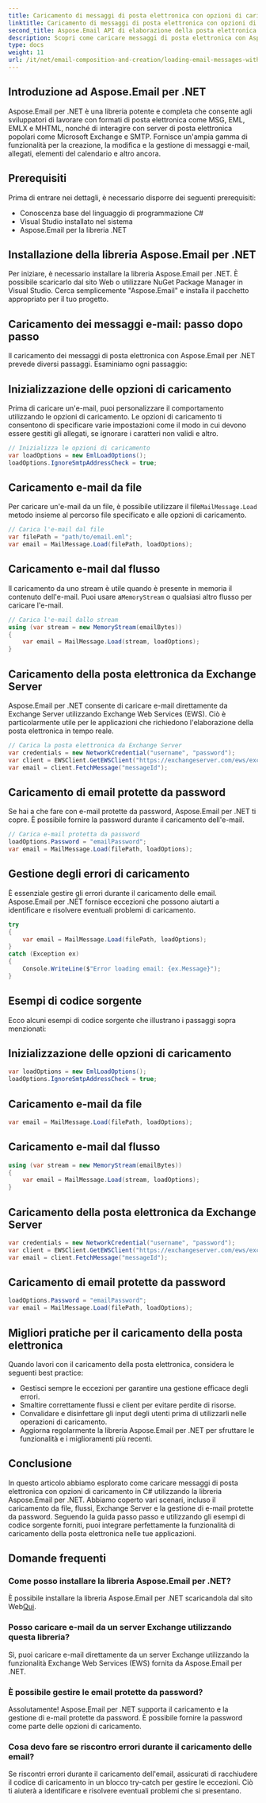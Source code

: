 ```yaml
---
title: Caricamento di messaggi di posta elettronica con opzioni di caricamento in C#
linktitle: Caricamento di messaggi di posta elettronica con opzioni di caricamento in C#
second_title: Aspose.Email API di elaborazione della posta elettronica .NET
description: Scopri come caricare messaggi di posta elettronica con Aspose.Email per .NET in C#. Esplora la guida passo passo e gli esempi di codice sorgente per una gestione efficace della posta elettronica.
type: docs
weight: 11
url: /it/net/email-composition-and-creation/loading-email-messages-with-load-options-in-csharp/
---
```


## Introduzione ad Aspose.Email per .NET

Aspose.Email per .NET è una libreria potente e completa che consente agli sviluppatori di lavorare con formati di posta elettronica come MSG, EML, EMLX e MHTML, nonché di interagire con server di posta elettronica popolari come Microsoft Exchange e SMTP. Fornisce un'ampia gamma di funzionalità per la creazione, la modifica e la gestione di messaggi e-mail, allegati, elementi del calendario e altro ancora.

## Prerequisiti

Prima di entrare nei dettagli, è necessario disporre dei seguenti prerequisiti:

- Conoscenza base del linguaggio di programmazione C#
- Visual Studio installato nel sistema
- Aspose.Email per la libreria .NET

## Installazione della libreria Aspose.Email per .NET

Per iniziare, è necessario installare la libreria Aspose.Email per .NET. È possibile scaricarlo dal sito Web o utilizzare NuGet Package Manager in Visual Studio. Cerca semplicemente "Aspose.Email" e installa il pacchetto appropriato per il tuo progetto.

## Caricamento dei messaggi e-mail: passo dopo passo

Il caricamento dei messaggi di posta elettronica con Aspose.Email per .NET prevede diversi passaggi. Esaminiamo ogni passaggio:

## Inizializzazione delle opzioni di caricamento

Prima di caricare un'e-mail, puoi personalizzare il comportamento utilizzando le opzioni di caricamento. Le opzioni di caricamento ti consentono di specificare varie impostazioni come il modo in cui devono essere gestiti gli allegati, se ignorare i caratteri non validi e altro.

```csharp
// Inizializza le opzioni di caricamento
var loadOptions = new EmlLoadOptions();
loadOptions.IgnoreSmtpAddressCheck = true;
```

## Caricamento e-mail da file

 Per caricare un'e-mail da un file, è possibile utilizzare il file`MailMessage.Load` metodo insieme al percorso file specificato e alle opzioni di caricamento.

```csharp
// Carica l'e-mail dal file
var filePath = "path/to/email.eml";
var email = MailMessage.Load(filePath, loadOptions);
```

## Caricamento e-mail dal flusso

 Il caricamento da uno stream è utile quando è presente in memoria il contenuto dell'e-mail. Puoi usare a`MemoryStream` o qualsiasi altro flusso per caricare l'e-mail.

```csharp
// Carica l'e-mail dallo stream
using (var stream = new MemoryStream(emailBytes))
{
    var email = MailMessage.Load(stream, loadOptions);
}
```

## Caricamento della posta elettronica da Exchange Server

Aspose.Email per .NET consente di caricare e-mail direttamente da Exchange Server utilizzando Exchange Web Services (EWS). Ciò è particolarmente utile per le applicazioni che richiedono l'elaborazione della posta elettronica in tempo reale.

```csharp
// Carica la posta elettronica da Exchange Server
var credentials = new NetworkCredential("username", "password");
var client = EWSClient.GetEWSClient("https://exchangeserver.com/ews/exchange.asmx", credenziali);
var email = client.FetchMessage("messageId");
```

## Caricamento di email protette da password

Se hai a che fare con e-mail protette da password, Aspose.Email per .NET ti copre. È possibile fornire la password durante il caricamento dell'e-mail.

```csharp
// Carica e-mail protetta da password
loadOptions.Password = "emailPassword";
var email = MailMessage.Load(filePath, loadOptions);
```

## Gestione degli errori di caricamento

È essenziale gestire gli errori durante il caricamento delle email. Aspose.Email per .NET fornisce eccezioni che possono aiutarti a identificare e risolvere eventuali problemi di caricamento.

```csharp
try
{
    var email = MailMessage.Load(filePath, loadOptions);
}
catch (Exception ex)
{
    Console.WriteLine($"Error loading email: {ex.Message}");
}
```

## Esempi di codice sorgente

Ecco alcuni esempi di codice sorgente che illustrano i passaggi sopra menzionati:

## Inizializzazione delle opzioni di caricamento

```csharp
var loadOptions = new EmlLoadOptions();
loadOptions.IgnoreSmtpAddressCheck = true;
```

## Caricamento e-mail da file

```csharp
var email = MailMessage.Load(filePath, loadOptions);
```

## Caricamento e-mail dal flusso

```csharp
using (var stream = new MemoryStream(emailBytes))
{
    var email = MailMessage.Load(stream, loadOptions);
}
```

## Caricamento della posta elettronica da Exchange Server

```csharp
var credentials = new NetworkCredential("username", "password");
var client = EWSClient.GetEWSClient("https://exchangeserver.com/ews/exchange.asmx", credenziali);
var email = client.FetchMessage("messageId");
```

## Caricamento di email protette da password

```csharp
loadOptions.Password = "emailPassword";
var email = MailMessage.Load(filePath, loadOptions);
```

## Migliori pratiche per il caricamento della posta elettronica

Quando lavori con il caricamento della posta elettronica, considera le seguenti best practice:

- Gestisci sempre le eccezioni per garantire una gestione efficace degli errori.
- Smaltire correttamente flussi e client per evitare perdite di risorse.
- Convalidare e disinfettare gli input degli utenti prima di utilizzarli nelle operazioni di caricamento.
- Aggiorna regolarmente la libreria Aspose.Email per .NET per sfruttare le funzionalità e i miglioramenti più recenti.

## Conclusione

In questo articolo abbiamo esplorato come caricare messaggi di posta elettronica con opzioni di caricamento in C# utilizzando la libreria Aspose.Email per .NET. Abbiamo coperto vari scenari, incluso il caricamento da file, flussi, Exchange Server e la gestione di e-mail protette da password. Seguendo la guida passo passo e utilizzando gli esempi di codice sorgente forniti, puoi integrare perfettamente la funzionalità di caricamento della posta elettronica nelle tue applicazioni.

## Domande frequenti

### Come posso installare la libreria Aspose.Email per .NET?

 È possibile installare la libreria Aspose.Email per .NET scaricandola dal sito Web[Qui](https://releases.aspose.com/email/net).

### Posso caricare e-mail da un server Exchange utilizzando questa libreria?

Sì, puoi caricare e-mail direttamente da un server Exchange utilizzando la funzionalità Exchange Web Services (EWS) fornita da Aspose.Email per .NET.

### È possibile gestire le email protette da password?

Assolutamente! Aspose.Email per .NET supporta il caricamento e la gestione di e-mail protette da password. È possibile fornire la password come parte delle opzioni di caricamento.

### Cosa devo fare se riscontro errori durante il caricamento delle email?

Se riscontri errori durante il caricamento dell'email, assicurati di racchiudere il codice di caricamento in un blocco try-catch per gestire le eccezioni. Ciò ti aiuterà a identificare e risolvere eventuali problemi che si presentano.